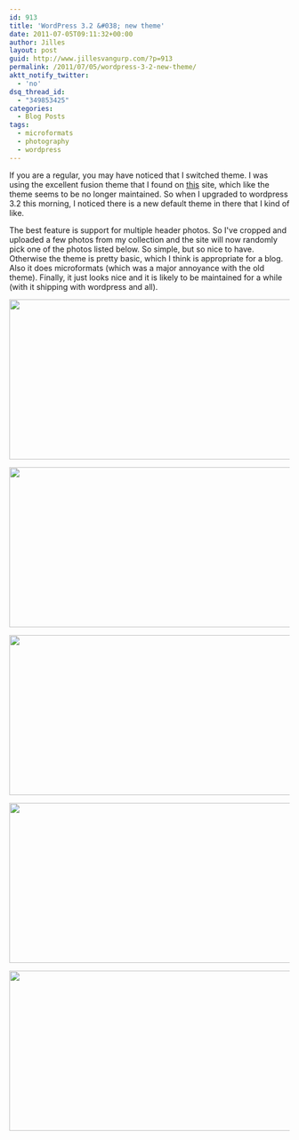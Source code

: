 ```yaml
---
id: 913
title: 'WordPress 3.2 &#038; new theme'
date: 2011-07-05T09:11:32+00:00
author: Jilles
layout: post
guid: http://www.jillesvangurp.com/?p=913
permalink: /2011/07/05/wordpress-3-2-new-theme/
aktt_notify_twitter:
  - 'no'
dsq_thread_id:
  - "349853425"
categories:
  - Blog Posts
tags:
  - microformats
  - photography
  - wordpress
---
```

If you are a regular, you may have noticed that I switched theme. I was using the excellent fusion theme that I found on <a href="http://digitalnature.ro/">this</a> site, which like the theme seems to be no longer maintained. So when I upgraded to wordpress 3.2 this morning, I noticed there is a new default theme in there that I kind of like.

The best feature is support for multiple header photos. So I've cropped and uploaded a few photos from my collection and the site will now randomly pick one of the photos listed below. So simple, but so nice to have. Otherwise the theme is pretty basic, which I think is appropriate for a blog. Also it does microformats (which was a major annoyance with the old theme). Finally, it just looks nice and it is likely to be maintained for a while (with it shipping with wordpress and all).

<a href="http://www.jillesvangurp.com/2011/07/05/wordpress-3-2-new-theme/wp_sunset_reykjavik-jpg/" rel="attachment wp-att-907"><img src="http://www.jillesvangurp.com/wp-content/uploads/2011/07/wp_sunset_reykjavik.jpg" alt="" title="wp_sunset_reykjavik.jpg" width="1000" height="288" class="aligncenter size-full wp-image-907" /></a>

<a href="http://www.jillesvangurp.com/2011/07/05/wordpress-3-2-new-theme/wp_iceland_waterfall-jpg/" rel="attachment wp-att-908"><img src="http://www.jillesvangurp.com/wp-content/uploads/2011/07/wp_iceland_waterfall.jpg" alt="" title="wp_iceland_waterfall.jpg" width="1000" height="288" class="aligncenter size-full wp-image-908" /></a>

<a href="http://www.jillesvangurp.com/2011/07/05/wordpress-3-2-new-theme/wp_lisbon_station-jpg/" rel="attachment wp-att-909"><img src="http://www.jillesvangurp.com/wp-content/uploads/2011/07/wp_lisbon_station.jpg" alt="" title="wp_lisbon_station.jpg" width="1000" height="288" class="aligncenter size-full wp-image-909" /></a>

<a href="http://www.jillesvangurp.com/2011/07/05/wordpress-3-2-new-theme/wp_porto_bench-jpg/" rel="attachment wp-att-911"><img src="http://www.jillesvangurp.com/wp-content/uploads/2011/07/wp_porto_bench.jpg" alt="" title="wp_porto_bench.jpg" width="1000" height="288" class="aligncenter size-full wp-image-911" /></a>

<a href="http://www.jillesvangurp.com/2011/07/05/wordpress-3-2-new-theme/wp_galway-jpg/" rel="attachment wp-att-912"><img src="http://www.jillesvangurp.com/wp-content/uploads/2011/07/wp_galway.jpg" alt="" title="wp_galway.jpg" width="1000" height="288" class="aligncenter size-full wp-image-912" /></a>
